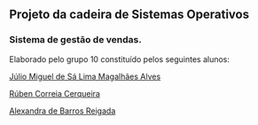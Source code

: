 ## Projeto da cadeira de **Sistemas Operativos** 

### Sistema de gestão de vendas.

Elaborado pelo grupo 10 constituído pelos seguintes alunos:

[Júlio Miguel de Sá Lima Magalhães Alves](https://github.com/juliomiguelalves)

[Rúben Correia Cerqueira](https://github.com/Elstryker)

[Alexandra de Barros Reigada](https://github.com/Alexandra2899)


